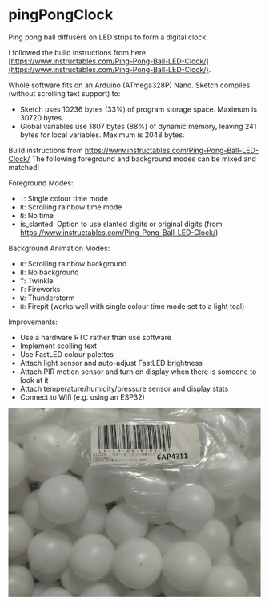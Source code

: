 # pingPongClock
Ping pong ball diffusers on LED strips to form a digital clock.

I followed the build instructions from here [https://www.instructables.com/Ping-Pong-Ball-LED-Clock/](https://www.instructables.com/Ping-Pong-Ball-LED-Clock/).



Whole software fits on an Arduino (ATmega328P) Nano. Sketch compiles (without scrolling text support) to:
- Sketch uses 10236 bytes (33%) of program storage space. Maximum is 30720 bytes.
- Global variables use 1807 bytes (88%) of dynamic memory, leaving 241 bytes for local variables. Maximum is 2048 bytes.

Build instructions from https://www.instructables.com/Ping-Pong-Ball-LED-Clock/
The following foreground and background modes can be mixed and matched!

Foreground Modes:
- `T`: Single colour time mode
- `R`: Scrolling rainbow time mode
- `N`: No time
- is_slanted: Option to use slanted digits or original digits (from https://www.instructables.com/Ping-Pong-Ball-LED-Clock/)

Background Animation Modes:
- `R`: Scrolling rainbow background
- `B`: No background
- `T`: Twinkle
- `F`: Fireworks
- `W`: Thunderstorm
- `H`: Firepit (works well with single colour time mode set to a light teal)

Improvements:
- Use a hardware RTC rather than use software
- Implement scolling text
- Use FastLED colour palettes
- Attach light sensor and auto-adjust FastLED brightness
- Attach PIR motion sensor and turn on display when there is someone to look at it
- Attach temperature/humidity/pressure sensor and display stats
- Connect to Wifi (e.g. using an ESP32)

![](images/ball_bag.png)